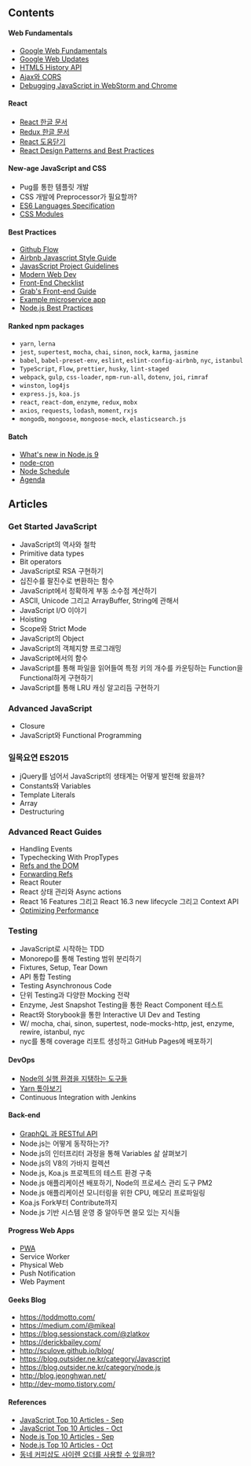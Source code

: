## Contents

#### Web Fundamentals

- [Google Web Fundamentals](https://developers.google.com/web/fundamentals/)
- [Google Web Updates](https://developers.google.com/web/updates/2017/)
- [HTML5 History API](https://developer.mozilla.org/en-US/docs/Web/API/History_API)
- [Ajax와 CORS](https://developer.mozilla.org/ko/docs/Web/HTTP/Access_control_CORS)
- [Debugging JavaScript in WebStorm and Chrome](https://www.youtube.com/watch?v=a-IsnxZpRrQ)

#### React

- [React 한글 문서](https://reactjs-kr.firebaseapp.com/docs/hello-world.html)
- [Redux 한글 문서](https://deminoth.github.io/redux/)
- [React 도움닫기](https://github.com/the-road-to-learn-react/the-road-to-learn-react-korean/tree/master/manuscript)
- [React Design Patterns and Best Practices](https://www.safaribooksonline.com/library/view/react-design-patterns/9781786464538/)

#### New-age JavaScript and CSS

- Pug를 통한 템플릿 개발
- CSS 개발에 Preprocessor가 필요할까?
- [ES6 Languages Specification](http://www.ecma-international.org/ecma-262/6.0/)
- [CSS Modules](https://github.com/css-modules/css-modules)

#### Best Practices

- [Github Flow](https://guides.github.com/introduction/flow/)
- [Airbnb Javascript Style Guide](https://github.com/airbnb/javascript)
- [JavasScript Project Guidelines](https://github.com/wearehive/project-guidelines)
- [Modern Web Dev](https://github.com/dexteryy/spellbook-of-modern-webdev)
- [Front-End Checklist](https://github.com/thedaviddias/Front-End-Checklist)
- [Grab's Front-end Guide](https://github.com/grab/front-end-guide)
- [Example microservice app](https://github.com/elgris/microservice-app-example)
- [Node.js Best Practices](https://github.com/i0natan/nodebestpractices)

#### Ranked npm packages

- `yarn`, `lerna`
- `jest`, `supertest`, `mocha`, `chai`, `sinon`, `nock`, `karma`, `jasmine`
- `babel`, `babel-preset-env`, `eslint`, `eslint-config-airbnb`, `nyc`, `istanbul`
- `TypeScript`, `Flow`, `prettier`, `husky`, `lint-staged`
- `webpack`, `gulp`, `css-loader`, `npm-run-all`, `dotenv`, `joi`, `rimraf`
- `winston`, `log4js`
- `express.js`, `koa.js`
- `react`, `react-dom`, `enzyme`, `redux`, `mobx`
- `axios`, `requests`, `lodash`, `moment`,  `rxjs`
- `mongodb`, `mongoose`, `mongoose-mock`, `elasticsearch.js`

#### Batch

- [What's new in Node.js 9](https://nemethgergely.com/what-is-new-in-nodejs-9/)
- [node-cron](https://github.com/kelektiv/node-cron)
- [Node Schedule](https://github.com/node-schedule/node-schedule)
- [Agenda](https://github.com/agenda/agenda)

## Articles

### Get Started JavaScript

- JavaScript의 역사와 철학
- Primitive data types
- Bit operators
- JavaScript로 RSA 구현하기
- 십진수를 팔진수로 변환하는 함수
- JavaScript에서 정확하게 부동 소수점 계산하기
- ASCII, Unicode 그리고 ArrayBuffer, String에 관해서
- JavaScript I/O 이야기
- Hoisting
- Scope와 Strict Mode
- JavaScript의 Object
- JavaScript의 객체지향 프로그래밍
- JavaScript에서의 함수
- JavaScript를 통해 파일을 읽어들여 특정 키의 개수를 카운팅하는 Function을 Functional하게 구현하기
- JavaScript를 통해 LRU 캐싱 알고리듬 구현하기

### Advanced JavaScript

- Closure
- JavaScript와 Functional Programming

### 일목요연 ES2015

- jQuery를 넘어서 JavaScript의 생태계는 어떻게 발전해 왔을까?
- Constants와 Variables
- Template Literals
- Array
- Destructuring

### Advanced React Guides

- Handling Events
- Typechecking With PropTypes
- [Refs and the DOM](https://reactjs.org/docs/refs-and-the-dom.html)
- [Forwarding Refs](https://reactjs.org/docs/forwarding-refs.html)
- React Router
- React 상태 관리와 Async actions
- React 16 Features 그리고 React 16.3 new lifecycle 그리고 Context API
- [Optimizing Performance](https://reactjs.org/docs/optimizing-performance.html)


### Testing

- JavaScript로 시작하는 TDD
- Monorepo를 통해 Testing 범위 분리하기
- Fixtures, Setup, Tear Down
- API 통합 Testing
- Testing Asynchronous Code
- 단위 Testing과 다양한 Mocking 전략
- Enzyme, Jest Snapshot Testing을 통한 React Component 테스트
- React와 Storybook을 통한 Interactive UI Dev and Testing
- W/ mocha, chai, sinon, supertest, node-mocks-http, jest, enzyme, rewire, istanbul, nyc
- nyc를 통해 coverage 리포트 생성하고 GitHub Pages에 배포하기

#### DevOps

- [Node의 실행 환경을 지탱하는 도구들](../../master/JavaScript/node-environments.md)
- [Yarn 톺아보기](../../master/JavaScript/node-yarn-tutorials.md)
- Continuous Integration with Jenkins

#### Back-end

- [GraphQL 과 RESTful API](../../master/JavaScript/graphql-vs-restful-api.md)
- Node.js는 어떻게 동작하는가?
- Node.js의 인터프리터 과정을 통해 Variables 삶 살펴보기
- Node.js의 V8의 가바지 컬렉션
- Node.js, Koa.js 프로젝트의 테스트 환경 구축
- Node.js 애플리케이션 배포하기, Node의 프로세스 관리 도구 PM2
- Node.js 애플리케이션 모니터링을 위한 CPU, 메모리 프로파일링
- Koa.js Fork부터 Contribute까지
- Node.js 기반 시스템 운영 중 알아두면 쓸모 있는 지식들

#### Progress Web Apps

- [PWA](https://developers.google.com/web/progressive-web-apps/)
- Service Worker
- Physical Web
- Push Notification
- Web Payment

#### Geeks Blog

- https://toddmotto.com/
- https://medium.com/@mikeal
- https://blog.sessionstack.com/@zlatkov
- https://derickbailey.com/
- http://sculove.github.io/blog/
- https://blog.outsider.ne.kr/category/Javascript
- https://blog.outsider.ne.kr/category/node.js
- http://blog.jeonghwan.net/
- http://dev-momo.tistory.com/

#### References

- [JavaScript Top 10 Articles - Sep](https://medium.mybridge.co/javascript-top-10-articles-for-the-past-month-v-sep-2017-168efb9a3b0f)
- [JavaScript Top 10 Articles - Oct](https://medium.mybridge.co/javascript-top-10-articles-for-the-past-month-v-oct-2017-e51b3b1a34d2)
- [Node.js Top 10 Articles - Sep](https://medium.mybridge.co/node-js-top-10-articles-for-the-past-month-v-sep-2017-46e904272856)
- [Node.js Top 10 Articles - Oct](https://medium.mybridge.co/node-js-top-10-articles-for-the-past-month-v-oct-2017-5cfa2e44278f)
- [동네 커피샵도 사이렌 오더를 사용할 수 있을까?](https://www.slideshare.net/deview/123-80843907) 

